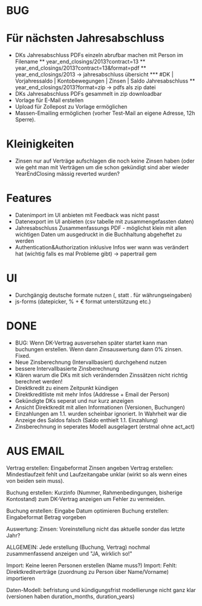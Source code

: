 # BUG

# Für nächsten Jahresabschluss
* DKs Jahresabschluss PDFs einzeln abrufbar machen mit Person im Filename
** year_end_closings/2013?contract=13
** year_end_closings/2013?contract=13&format=pdf
** year_end_closings/2013 -> jahresabschluss übersicht
*** #DK | Vorjahressaldo | Kontobewegungen | Zinsen | Saldo Jahresabschluss
** year_end_closings/2013?format=zip -> pdfs als zip datei
* DKs Jahresabschluss PDFs gesammelt in zip downloadbar
* Vorlage für E-Mail erstellen
* Upload für Zollepost zu Vorlage ermöglichen
* Massen-Emailing ermöglichen (vorher Test-Mail an eigene Adresse, 12h Sperre).

# Kleinigkeiten
* Zinsen nur auf Verträge aufschlagen die noch keine Zinsen haben (oder wie geht man mit Verträgen um die schon
gekündigt sind aber wieder YearEndClosing mässig reverted wurden?

# Features
* Datenimport im UI anbieten mit Feedback was nicht passt
* Datenexport im UI anbieten (csv tabelle mit zusammengefassten daten)
* Jahresabschluss Zusammenfassungs PDF - möglichst klein mit allen wichtigen Daten um ausgedruckt in die Buchhaltung abgeheftet zu werden
* Authentication&Authorization inklusive Infos wer wann was verändert hat (wichtig falls es mal Probleme gibt) -> papertrail gem

# UI
* Durchgängig deutsche formate nutzen (, statt . für währungseingaben)
* js-forms (datepicker, % + € format unterstützung etc.)

# DONE
* BUG: Wenn DK-Vertrag ausversehen später startet kann man buchungen erstellen. Wenn dann Zinsauswertung dann 0% zinsen. Fixed.
* Neue Zinsberechnung (Intervallbasiert) durchgehend nutzen
* bessere Intervallbasierte Zinsberechnung
* Klären warum die DKs mit sich verändernden Zinssätzen nicht richtig berechnet werden!
* Direktkredit zu einem Zeitpunkt kündigen
* Direktkreditliste mit mehr Infos (Addresse + Email der Person)
* Gekündigte DKs seperat und nur kurz anzeigen
* Ansicht Direktkredit mit allen Informationen (Versionen, Buchungen)
* Einzahlungen am 1.1. wurden scheinbar ignoriert. In Wahrheit war die Anzeige des Saldos falsch (Saldo enthielt 1.1. Einzahlung)
* Zinsberechnung in seperates Modell ausgelagert (erstmal ohne act_act)

# AUS EMAIL
Vertrag erstellen: Eingabeformat Zinsen angeben
Vertrag erstellen: Mindestlaufzeit fehlt und Laufzeitangabe unklar (wirkt so als wenn eines von beiden sein muss).

Buchung erstellen: Kurzinfo (Nummer, Rahmenbedingungen, bisherige Kontostand) zum DK-Vertrag anzeigen um Fehler zu vermeiden.

Buchung erstellen: Eingabe Datum optimieren
Buchung erstellen: Eingabeformat Betrag vorgeben

Auswertung: Zinsen: Voreinstellung nicht das aktuelle sonder das letzte Jahr?

ALLGEMEIN: Jede erstellung (Buchung, Vertrag) nochmal zusammenfassend anzeigen und "JA, wirklich so!"

Import: Keine leeren Personen erstellen (Name muss?)
Import: Fehlt: Direktkreditverträge (zuordnung zu Person über Name/Vorname) importieren

Daten-Modell: befristung und kündigungsfrist modellierunge nicht ganz klar (versionen haben duration_months, duration_years)

